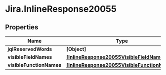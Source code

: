# Jira.InlineResponse20055

## Properties

Name | Type | Description | Notes
------------ | ------------- | ------------- | -------------
**jqlReservedWords** | **[Object]** |  | 
**visibleFieldNames** | [**[InlineResponse20055VisibleFieldNames]**](InlineResponse20055VisibleFieldNames.md) |  | 
**visibleFunctionNames** | [**[InlineResponse20055VisibleFunctionNames]**](InlineResponse20055VisibleFunctionNames.md) |  | 


